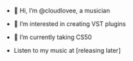 - 👋 Hi, I’m @cloudlovee, a musician
- 👀 I’m interested in creating VST plugins
- 🌱 I’m currently taking CS50

- Listen to my music at [releasing later]
